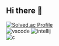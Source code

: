 ## Hi there 👋
[![Solved.ac Profile](http://mazassumnida.wtf/api/v2/generate_badge?boj=lkorewa101)](https://solved.ac/lkorewa101)
<br/>
![vscode](https://img.shields.io/badge/Visual_Studio_Code-0078D4?style=for-the-badge&logo=visual%20studio%20code&logoColor=white)
![intellij](https://img.shields.io/badge/IntelliJ_IDEA-000000.svg?style=for-the-badge&logo=intellij-idea&logoColor=white)
<br/>
<img alt="c" src ="https://img.shields.io/badge/c-A8B9CC.svg?&style=flat-square&logo=c&logoColor=white"/>
<!--
**lkorewa101/lkorewa101** is a ✨ _special_ ✨ repository because its `README.md` (this file) appears on your GitHub profile.

Here are some ideas to get you started:

- 🔭 I’m currently working on ...
- 🌱 I’m currently learning ...
- 👯 I’m looking to collaborate on ...
- 🤔 I’m looking for help with ...
- 💬 Ask me about ...
- 📫 How to reach me: ...
- 😄 Pronouns: ...
- ⚡ Fun fact: ...
-->
